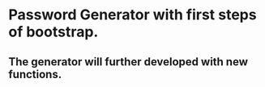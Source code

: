 # Password Generator with first steps of bootstrap.

## The generator will further developed with new functions.
